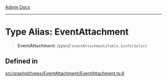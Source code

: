 [Admin Docs](/)

***

# Type Alias: EventAttachment

> **EventAttachment**: *typeof* `eventAttachmentsTable.$inferSelect`

## Defined in

[src/graphql/types/EventAttachment/EventAttachment.ts:4](https://github.com/NishantSinghhhhh/talawa-api/blob/05ae6a4794762096d917a90a3af0db22b7c47392/src/graphql/types/EventAttachment/EventAttachment.ts#L4)
